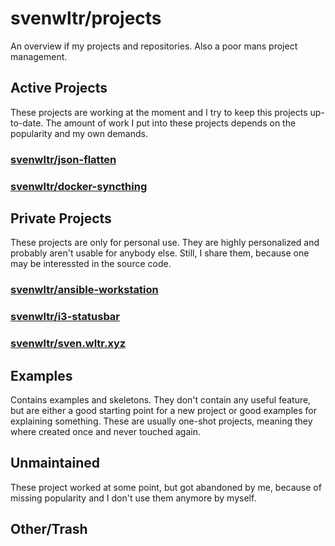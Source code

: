 # svenwltr/projects

An overview if my projects and repositories. Also a poor mans project management.

## Active Projects

These projects are working at the moment and I try to keep this projects up-to-date. The amount of work I put into these projects depends on the popularity and my own demands.

### [svenwltr/json-flatten](https://github.com/svenwltr/json-flatten)

### [svenwltr/docker-syncthing](https://github.com/svenwltr/docker-syncthing)

## Private Projects

These projects are only for personal use. They are highly personalized and probably aren't usable for anybody else. Still, I share them, because one may be interessted in the source code.

### [svenwltr/ansible-workstation](https://github.com/svenwltr/ansible-workstation)

### [svenwltr/i3-statusbar](https://github.com/svenwltr/i3-statusbar)

### [svenwltr/sven.wltr.xyz](https://github.com/svenwltr/sven.wltr.xyz)

## Examples

Contains examples and skeletons. They don't contain any useful feature, but are either a good starting point for a new project or good examples for explaining something. These are usually one-shot projects, meaning they where created once and never touched again.

## Unmaintained

These project worked at some point, but got abandoned by me, because of missing popularity and I don't use them anymore by myself.

## Other/Trash

